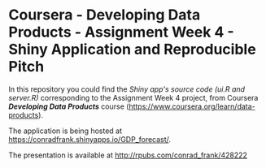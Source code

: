 # Coursera - Developing Data Products - Assignment Week 4 - Shiny Application and Reproducible Pitch

In this repository you could find the *Shiny app's source code (ui.R and server.R)* corresponding to the Assignment Week 4 project, from Coursera ***Developing Data Products*** course (https://www.coursera.org/learn/data-products).

The application is being hosted at  https://conradfrank.shinyapps.io/GDP_forecast/.

The presentation is available at http://rpubs.com/conrad_frank/428222
